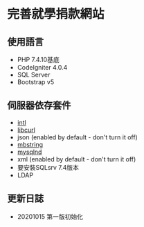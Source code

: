 # 完善就學捐款網站

## 使用語言
- PHP 7.4.10基底
- CodeIgniter 4.0.4
- SQL Server
- Bootstrap v5
## 伺服器依存套件

- [intl](http://php.net/manual/en/intl.requirements.php)
- [libcurl](http://php.net/manual/en/curl.requirements.php) 
- json (enabled by default - don't turn it off)
- [mbstring](http://php.net/manual/en/mbstring.installation.php)
- [mysqlnd](http://php.net/manual/en/mysqlnd.install.php)
- xml (enabled by default - don't turn it off)
- 要安裝SQLsrv 7.4版本
- LDAP

## 更新日誌
- 20201015 第一版初始化